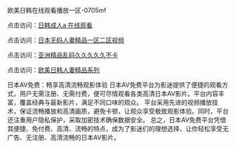 欧美日韩在线观看播放一区-0705mf

点击访问：<a href="https://bered.pages.dev/">日韩成人a 在线观看</a>

点击访问：<a href="https://rtj-3zo.pages.dev/">日本无码人妻精品一区二区视频</a>

点击访问：<a href="https://vassv.pages.dev/">亚洲精品乱码久久久久久不卡</a>

点击访问：<a href="https://gsd-agv.pages.dev/">欧美日韩人妻精品系列</a>

日本AV免费：畅享高清流畅观影体验
日本AV免费平台为影迷提供了便捷的观看方式，用户无需注册、无需付费，便可尽情观看各类高清日本AV影片。平台内容丰富，覆盖经典与最新影片，满足不同口味的观众。
平台采用先进的视频播放技术，保证流畅播放和高清画质，避免卡顿，让观众享受极致观影体验。同时，平台还注重用户隐私保护，采取加密技术确保数据安全。
总之，日本AV免费平台凭借其便捷、免付费、高清、流畅的特点，成为了影迷们的理想选择，让你轻松享受无广告、无注册、高清流畅的日本AV影片。

<span style="display:none;">[Canonical link](）</span>


